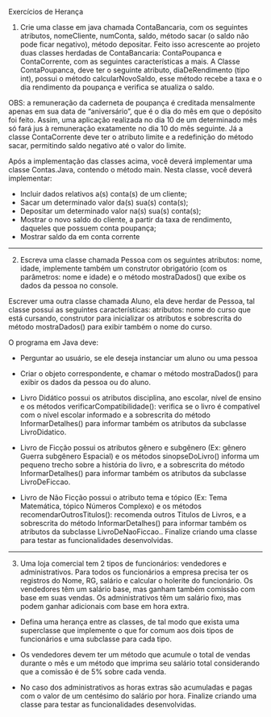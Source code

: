 Exercícios de Herança

01) Crie uma classe em java chamada ContaBancaria, com os seguintes atributos,  nomeCliente,  numConta,  saldo, método sacar (o saldo não pode ficar negativo), método depositar. Feito isso acrescente ao projeto duas classes herdadas de ContaBancaria: ContaPoupanca e ContaCorrente, com as seguintes características a mais. 
  A Classe ContaPoupanca, deve ter o seguinte atributo, diaDeRendimento (tipo int), possui o método calcularNovoSaldo, esse método recebe a taxa e o dia rendimento da poupança  e verifica se atualiza o saldo. 

OBS: a remuneração da caderneta de poupança  é creditada mensalmente apenas em sua data de “aniversário”, que é o dia do mês em que o depósito foi feito. Assim, uma aplicação realizada no dia 10 de um determinado mês só fará jus à remuneração exatamente no dia 10 do mês seguinte. Já a classe ContaCorrente deve ter o atributo limite e a redefinição do método sacar, permitindo saldo negativo até o valor do limite.

  Após a implementação das classes acima, você deverá implementar uma classe Contas.Java, contendo o método main. Nesta classe, você deverá implementar:
- Incluir dados relativos a(s) conta(s) de um cliente;
- Sacar um determinado valor da(s) sua(s) conta(s);
- Depositar um determinado valor na(s) sua(s) conta(s);
- Mostrar o novo saldo do cliente, a partir da taxa de rendimento, daqueles que possuem conta poupança;
- Mostrar saldo  da em conta corrente

------
02) Escreva uma classe chamada Pessoa com os seguintes atributos: nome, idade, implemente também um construtor obrigatório (com os parâmetros: nome e idade) e o método mostraDados() que exibe os dados da pessoa no console.

 Escrever uma outra classe chamada Aluno,  ela deve herdar de Pessoa, tal classe possui as seguintes características:  atributos: nome do curso que está cursando,  construtor para inicializar os atributos e sobrescrita do método mostraDados() para exibir também o nome do curso.
 
 O  programa em Java deve:
- Perguntar ao usuário,  se ele deseja instanciar um aluno ou uma pessoa
- Criar o objeto correspondente, e chamar o método mostraDados() para exibir os dados da pessoa ou do aluno. 

- Livro Didático possui os atributos disciplina, ano escolar, nível de ensino e os métodos verificarCompatibilidade(): verifica se o livro é compatível com o nível escolar informado e a  sobrescrita do método InformarDetalhes() para informar também os atributos da subclasse LivroDidatico.

 - Livro de Ficção possui os atributos gênero e subgênero (Ex: gênero Guerra subgênero Espacial) e os métodos sinopseDoLivro() informa um pequeno trecho sobre a história do livro, e a sobrescrita do método InformarDetalhes() para informar também os atributos da subclasse LivroDeFiccao. 

 - Livro de Não Ficção possui o atributo tema e tópico (Ex: Tema Matemática, tópico Números Complexo) e os métodos recomendarOutrosTitulos(): recomenda outros Titulos de Livros, e a sobrescrita do método InformarDetalhes() para informar também os atributos da subclasse LivroDeNaoFiccao..
 Finalize criando uma classe para testar as funcionalidades desenvolvidas.

------
03)  Uma loja comercial tem 2 tipos de funcionários: vendedores e administrativos. Para todos os  funcionários a empresa precisa ter os registros do Nome, RG, salário e calcular o holerite do funcionário. 
Os vendedores têm um salário base, mas ganham também comissão com base em suas vendas. Os administrativos têm um salário fixo, mas podem ganhar adicionais com base em hora extra. 

 - Defina uma herança entre as classes, de tal modo  que exista  uma superclasse que implemente o que for comum aos dois tipos de funcionários e uma subclasse para cada tipo.

 - Os vendedores devem ter um método que acumule o total de vendas durante o mês e um método que imprima seu salário total considerando que a comissão é de 5% sobre cada venda.
 
 - No caso dos administrativos as horas extras  são acumuladas e pagas com o valor de um centésimo do salário por hora.
 Finalize criando uma classe para testar as funcionalidades desenvolvidas.


